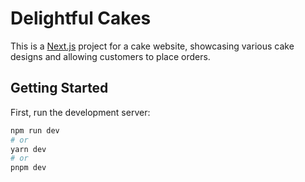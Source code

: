 # Delightful Cakes

This is a [Next.js](https://nextjs.org/) project for a cake website, showcasing various cake designs and allowing customers to place orders.

## Getting Started

First, run the development server:

```bash
npm run dev
# or
yarn dev
# or
pnpm dev

